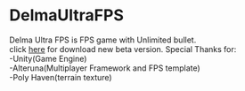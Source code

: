 # DelmaUltraFPS
Delma Ultra FPS is FPS game with Unlimited bullet.  
click [here](https://github.com/Lintang143/DelmaUltraFPS/releases/download/BETA0.0.1/Delma.Ultra.FPS.beta.exe) for download new beta version.
Special Thanks for:  
-Unity(Game Engine)  
-Alteruna(Multiplayer Framework and FPS template)  
-Poly Haven(terrain texture)
